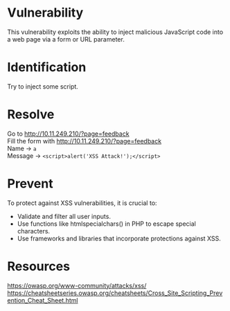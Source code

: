 # Vulnerability

This vulnerability exploits the ability to inject malicious JavaScript code into a web page via a form or URL parameter.

# Identification

Try to inject some script.

# Resolve

Go to http://10.11.249.210/?page=feedback<br>
Fill the form with http://10.11.249.210/?page=feedback<br>
Name -> `a`<br>
Message -> `<script>alert('XSS Attack!');</script>`

# Prevent

To protect against XSS vulnerabilities, it is crucial to:

- Validate and filter all user inputs.
- Use functions like htmlspecialchars() in PHP to escape special characters.
- Use frameworks and libraries that incorporate protections against XSS.

# Resources

https://owasp.org/www-community/attacks/xss/<br>
https://cheatsheetseries.owasp.org/cheatsheets/Cross_Site_Scripting_Prevention_Cheat_Sheet.html
